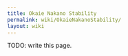 ```yaml
---
title: Okaie Nakano Stability
permalink: wiki/OkaieNakanoStability/
layout: wiki
---
```


TODO: write this page.

